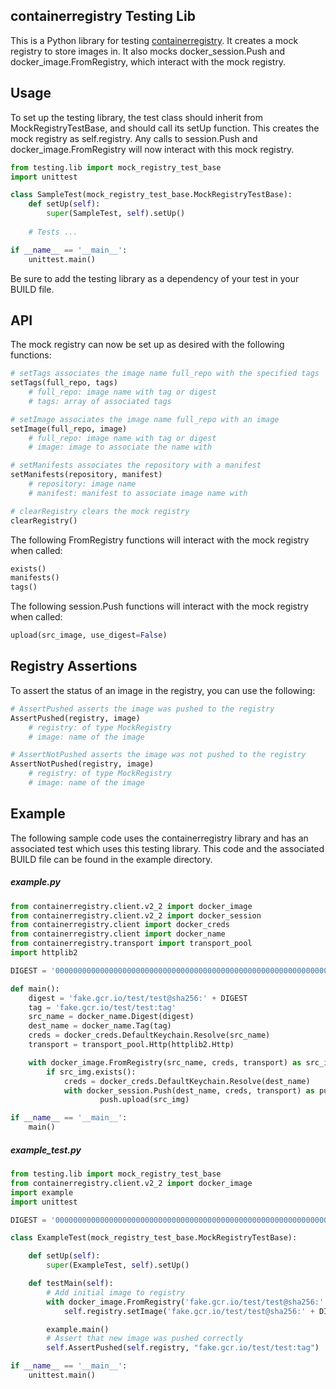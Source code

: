 ## containerregistry Testing Lib

This is a Python library for testing [containerregistry](https://github.com/google/containerregistry). It creates a mock registry to store images in. It also mocks docker\_session.Push and docker\_image.FromRegistry, which interact with the mock registry.

## Usage 

To set up the testing library, the test class should inherit from MockRegistryTestBase, and should call its setUp function. This creates the mock registry as self.registry.  Any calls to session.Push and docker_image.FromRegistry will now interact with this mock registry.

```python
from testing.lib import mock_registry_test_base
import unittest

class SampleTest(mock_registry_test_base.MockRegistryTestBase):
    def setUp(self):
        super(SampleTest, self).setUp()
    
    # Tests ...

if __name__ == '__main__':
    unittest.main()
```

Be sure to add the testing library as a dependency of your test in your BUILD file.

## API

The mock registry can now be set up as desired with the following functions:

```python
# setTags associates the image name full_repo with the specified tags
setTags(full_repo, tags)
    # full_repo: image name with tag or digest
    # tags: array of associated tags

# setImage associates the image name full_repo with an image
setImage(full_repo, image)
    # full_repo: image name with tag or digest
    # image: image to associate the name with

# setManifests associates the repository with a manifest
setManifests(repository, manifest)
    # repository: image name
    # manifest: manifest to associate image name with

# clearRegistry clears the mock registry
clearRegistry()
```

The following FromRegistry functions will interact with the mock registry when called:

```python
exists()
manifests()
tags()
```

The following session.Push functions will interact with the mock registry when called:
```python
upload(src_image, use_digest=False)
```

## Registry Assertions
To assert the status of an image in the registry, you can use the following:

```python
# AssertPushed asserts the image was pushed to the registry
AssertPushed(registry, image)
    # registry: of type MockRegistry
    # image: name of the image

# AssertNotPushed asserts the image was not pushed to the registry
AssertNotPushed(registry, image)
    # registry: of type MockRegistry
    # image: name of the image
```

## Example

The following sample code uses the containerregistry library and has an associated test which uses this testing library. This code and the associated BUILD file can be found in the example directory.

##### example.py
```python
from containerregistry.client.v2_2 import docker_image
from containerregistry.client.v2_2 import docker_session
from containerregistry.client import docker_creds
from containerregistry.client import docker_name
from containerregistry.transport import transport_pool
import httplib2

DIGEST = '0000000000000000000000000000000000000000000000000000000000000000'

def main():
    digest = 'fake.gcr.io/test/test@sha256:' + DIGEST
    tag = 'fake.gcr.io/test/test:tag'
    src_name = docker_name.Digest(digest)
    dest_name = docker_name.Tag(tag)
    creds = docker_creds.DefaultKeychain.Resolve(src_name)
    transport = transport_pool.Http(httplib2.Http)

    with docker_image.FromRegistry(src_name, creds, transport) as src_img:
        if src_img.exists():
            creds = docker_creds.DefaultKeychain.Resolve(dest_name)
            with docker_session.Push(dest_name, creds, transport) as push:
                    push.upload(src_img)

if __name__ == '__main__':
    main()

```

##### example_test.py
```python
from testing.lib import mock_registry_test_base
from containerregistry.client.v2_2 import docker_image
import example
import unittest

DIGEST = '0000000000000000000000000000000000000000000000000000000000000000'

class ExampleTest(mock_registry_test_base.MockRegistryTestBase):

    def setUp(self):
        super(ExampleTest, self).setUp()

    def testMain(self):
        # Add initial image to registry
        with docker_image.FromRegistry('fake.gcr.io/test/test@sha256:' + DIGEST) as img:
            self.registry.setImage('fake.gcr.io/test/test@sha256:' + DIGEST, img)

        example.main()
        # Assert that new image was pushed correctly
        self.AssertPushed(self.registry, "fake.gcr.io/test/test:tag")

if __name__ == '__main__':
    unittest.main()

```



